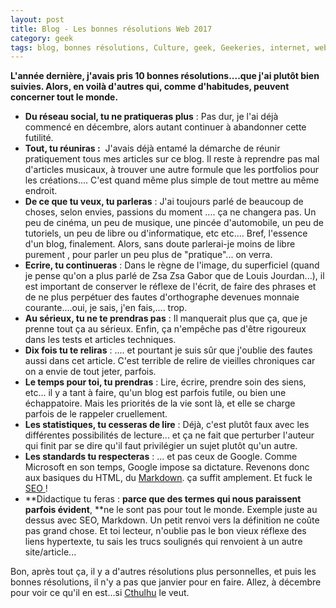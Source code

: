 ```yaml
---
layout: post
title: Blog - Les bonnes résolutions Web 2017
category: geek
tags: blog, bonnes résolutions, Culture, geek, Geekeries, internet, web
---
```

**L'année dernière, j'avais pris 10 bonnes résolutions....que j'ai plutôt bien suivies. Alors, en voilà d'autres qui, comme d'habitudes, peuvent concerner tout le monde.**

 * **Du réseau social, tu ne pratiqueras plus** : Pas dur, je l'ai déjà commencé en décembre, alors autant continuer à abandonner cette futilité.
 * **Tout, tu réuniras :**  J'avais déjà entamé la démarche de réunir pratiquement tous mes articles sur ce blog. Il reste à reprendre pas mal d'articles musicaux, à trouver une autre formule que les portfolios pour les créations.... C'est quand même plus simple de tout mettre au même endroit.
 * **De ce que tu veux, tu parleras** : J'ai toujours parlé de beaucoup de choses, selon envies, passions du moment .... ça ne changera pas. Un peu de cinéma, un peu de musique, une pincée d'automobile, un peu de tutoriels, un peu de libre ou d'informatique, etc etc.... Bref, l'essence d'un blog, finalement. Alors, sans doute parlerai-je moins de libre purement , pour parler un peu plus de "pratique"... on verra.
 * **Ecrire, tu continueras** : Dans le règne de l'image, du superficiel (quand je pense qu'on a plus parlé de Zsa Zsa Gabor que de Louis Jourdan...), il est important de conserver le réflexe de l'écrit, de faire des phrases et de ne plus perpétuer des fautes d'orthographe devenues monnaie courante....oui, je sais, j'en fais,.... trop.
 * **Au sérieux, tu ne te prendras pas** : Il manquerait plus que ça, que je prenne tout ça au sérieux. Enfin, ça n'empêche pas d'être rigoureux dans les tests et articles techniques.
 * **Dix fois tu te reliras** : .... et pourtant je suis sûr que j'oublie des fautes aussi dans cet article. C'est terrible de relire de vieilles chroniques car on a envie de tout jeter, parfois.
 * **Le temps pour toi, tu prendras** : Lire, écrire, prendre soin des siens, etc... il y a tant à faire, qu'un blog est parfois futile, ou bien une échappatoire. Mais les priorités de la vie sont là, et elle se charge parfois de le rappeler cruellement.
 * **Les statistiques, tu cesseras de lire** : Déjà, c'est plutôt faux avec les différentes possibilités de lecture... et ça ne fait que perturber l'auteur qui finit par se dire qu'il faut privilégier un sujet plutôt qu'un autre.
 * **Les standards tu respecteras** : ... et pas ceux de Google. Comme Microsoft en son temps, Google impose sa dictature. Revenons donc aux basiques du HTML, du <a href="https://fr.wikipedia.org/wiki/Markdown">Markdown</a>. ça suffit amplement. Et fuck le <a href="https://fr.wikipedia.org/wiki/Optimisation_pour_les_moteurs_de_recherche">SEO </a>!
 * **Didactique tu feras : **parce que des termes qui nous paraissent parfois évident**, **ne le sont pas pour tout le monde. Exemple juste au dessus avec SEO, Markdown. Un petit renvoi vers la définition ne coûte pas grand chose. Et toi lecteur, n'oublie pas le bon vieux réflexe des liens hypertexte, tu sais les trucs soulignés qui renvoient à un autre site/article...

Bon, après tout ça, il y a d'autres résolutions plus personnelles, et puis les bonnes résolutions, il n'y a pas que janvier pour en faire. Allez, à décembre pour voir ce qu'il en est...si <a href="https://fr.wikipedia.org/wiki/Cthulhu">Cthulhu</a> le veut.
